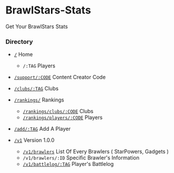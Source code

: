 # BrawlStars-Stats
Get Your BrawlStars Stats


### Directory 

- [`/`](https://bs.is-a.dev) Home
   - `/:TAG` Players
 
- [`/support/:CODE`](https://bs.is-a.dev/support/) Content Creator Code

- [`/clubs/:TAG`](https://bs.is-a.dev/clubs`) Clubs

- [`/rankings/`](https://bs.is-a.dev/rankings/) Rankings
  - [`/rankings/clubs/:CODE`](https://bs.is-a.dev/rankings/clubs/) Clubs
  - [`/rankings/players/:CODE`](https://bs.is-a.dev/rankings/players/) Players

- [`/add/:TAG`](https://bs.is-a.dev/add) Add A Player

- [`/v1`](https://bs.is-a.dev/v1) Version 1.0.0
  - [`/v1/brawlers`](https://bs.is-a.dev/v1/brawlers) List Of Every Brawlers ( StarPowers, Gadgets )
  - `/v1/brawlers/:ID` Specific Brawler's Information
  - [`/v1/battlelog/:TAG`](https://bs.is-a.dev/v1/battlelog/) Player's Battlelog
  


 
